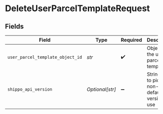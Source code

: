 # DeleteUserParcelTemplateRequest


## Fields

| Field                                                | Type                                                 | Required                                             | Description                                          |
| ---------------------------------------------------- | ---------------------------------------------------- | ---------------------------------------------------- | ---------------------------------------------------- |
| `user_parcel_template_object_id`                     | *str*                                                | :heavy_check_mark:                                   | Object ID of the user parcel template                |
| `shippo_api_version`                                 | *Optional[str]*                                      | :heavy_minus_sign:                                   | String used to pick a non-default API version to use |